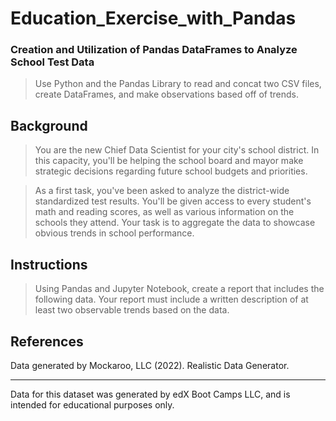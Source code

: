 # Education_Exercise_with_Pandas
###  Creation and Utilization of Pandas DataFrames to Analyze School Test Data

> Use Python and the Pandas Library to read and concat two CSV files, create DataFrames, and make observations based off of trends.

## Background
> You are the new Chief Data Scientist for your city's school district. In this capacity, you'll be helping the school board and mayor make strategic decisions regarding future school budgets and priorities.

> As a first task, you've been asked to analyze the district-wide standardized test results. You'll be given access to every student's math and reading scores, as well as various information on the schools they attend. Your task is to aggregate the data to showcase obvious trends in school performance.

## Instructions
> Using Pandas and Jupyter Notebook, create a report that includes the following data. Your report must include a written description of at least two observable trends based on the data.



## References
Data generated by Mockaroo, LLC (2022). Realistic Data Generator. 
- - - 
Data for this dataset was generated by edX Boot Camps LLC, and is intended for educational purposes only.